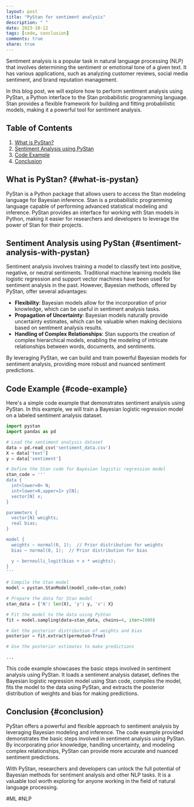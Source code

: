 ```yaml
---
layout: post
title: "PyStan for sentiment analysis"
description: " "
date: 2023-10-12
tags: [code, conclusion]
comments: true
share: true
---
```


Sentiment analysis is a popular task in natural language processing (NLP) that involves determining the sentiment or emotional tone of a given text. It has various applications, such as analyzing customer reviews, social media sentiment, and brand reputation management.

In this blog post, we will explore how to perform sentiment analysis using PyStan, a Python interface to the Stan probabilistic programming language. Stan provides a flexible framework for building and fitting probabilistic models, making it a powerful tool for sentiment analysis.

## Table of Contents
1. [What is PyStan?](#what-is-pystan)
2. [Sentiment Analysis using PyStan](#sentiment-analysis-with-pystan)
3. [Code Example](#code-example)
4. [Conclusion](#conclusion)

## What is PyStan? {#what-is-pystan}
PyStan is a Python package that allows users to access the Stan modeling language for Bayesian inference. Stan is a probabilistic programming language capable of performing advanced statistical modeling and inference. PyStan provides an interface for working with Stan models in Python, making it easier for researchers and developers to leverage the power of Stan for their projects.

## Sentiment Analysis using PyStan {#sentiment-analysis-with-pystan}
Sentiment analysis involves training a model to classify text into positive, negative, or neutral sentiments. Traditional machine learning models like logistic regression and support vector machines have been used for sentiment analysis in the past. However, Bayesian methods, offered by PyStan, offer several advantages:

- **Flexibility**: Bayesian models allow for the incorporation of prior knowledge, which can be useful in sentiment analysis tasks.
- **Propagation of Uncertainty**: Bayesian models naturally provide uncertainty estimates, which can be valuable when making decisions based on sentiment analysis results.
- **Handling of Complex Relationships**: Stan supports the creation of complex hierarchical models, enabling the modeling of intricate relationships between words, documents, and sentiments.

By leveraging PyStan, we can build and train powerful Bayesian models for sentiment analysis, providing more robust and nuanced sentiment predictions.

## Code Example {#code-example}
Here's a simple code example that demonstrates sentiment analysis using PyStan. In this example, we will train a Bayesian logistic regression model on a labeled sentiment analysis dataset.

```python
import pystan
import pandas as pd

# Load the sentiment analysis dataset
data = pd.read_csv('sentiment_data.csv')
X = data['text']
y = data['sentiment']

# Define the Stan code for Bayesian logistic regression model
stan_code = '''
data {
  int<lower=0> N;
  int<lower=0,upper=1> y[N];
  vector[N] x;
}

parameters {
  vector[N] weights;
  real bias;
}

model {
  weights ~ normal(0, 1);  // Prior distribution for weights
  bias ~ normal(0, 1);  // Prior distribution for bias

  y ~ bernoulli_logit(bias + x * weights);
}
'''

# Compile the Stan model
model = pystan.StanModel(model_code=stan_code)

# Prepare the data for Stan model
stan_data = {'N': len(X), 'y': y, 'x': X}

# Fit the model to the data using PyStan
fit = model.sampling(data=stan_data, chains=4, iter=1000)

# Get the posterior distribution of weights and bias
posterior = fit.extract(permuted=True)

# Use the posterior estimates to make predictions

...
```

This code example showcases the basic steps involved in sentiment analysis using PyStan. It loads a sentiment analysis dataset, defines the Bayesian logistic regression model using Stan code, compiles the model, fits the model to the data using PyStan, and extracts the posterior distribution of weights and bias for making predictions.

## Conclusion {#conclusion}
PyStan offers a powerful and flexible approach to sentiment analysis by leveraging Bayesian modeling and inference. The code example provided demonstrates the basic steps involved in sentiment analysis using PyStan. By incorporating prior knowledge, handling uncertainty, and modeling complex relationships, PyStan can provide more accurate and nuanced sentiment predictions.

With PyStan, researchers and developers can unlock the full potential of Bayesian methods for sentiment analysis and other NLP tasks. It is a valuable tool worth exploring for anyone working in the field of natural language processing.

#ML #NLP